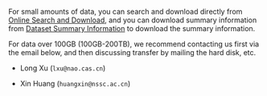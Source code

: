 For small amounts of data, you can search and download directly from [Online Search and Download](http://database.deepsolar.space:18080/dbs/nlfff/), and you can download summary information from
[Dataset Summary Information](https://doi.org/10.6084/m9.figshare.c.6214666) to download the summary information.

For data over 100GB (100GB-200TB), we recommend contacting us first via the email below, and then discussing transfer by mailing the hard disk, etc.

+ Long Xu (`lxu@nao.cas.cn`)

+ Xin Huang (`huangxin@nssc.ac.cn`)

